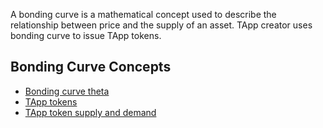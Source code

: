 A bonding curve is a mathematical concept used to describe the relationship between price and the supply of an asset. TApp creator uses bonding curve to issue TApp tokens. 

## Bonding Curve Concepts

- [Bonding curve theta](https://github.com/tearust/teaproject/wiki/Bonding-Curve-Theta)
- [TApp tokens](https://github.com/tearust/teaproject/wiki/TApp-token)
- [TApp token supply and demand](https://github.com/tearust/teaproject/wiki/TApp-Token-Supply-and-Demand)